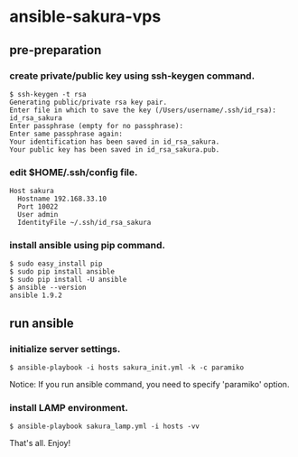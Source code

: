 # ansible-sakura-vps

## pre-preparation
### create private/public key using ssh-keygen command.
```
$ ssh-keygen -t rsa
Generating public/private rsa key pair.
Enter file in which to save the key (/Users/username/.ssh/id_rsa): id_rsa_sakura
Enter passphrase (empty for no passphrase):
Enter same passphrase again:
Your identification has been saved in id_rsa_sakura.
Your public key has been saved in id_rsa_sakura.pub.
```

### edit $HOME/.ssh/config file.

```
Host sakura
  Hostname 192.168.33.10
  Port 10022
  User admin
  IdentityFile ~/.ssh/id_rsa_sakura
```

### install ansible using pip command.

```
$ sudo easy_install pip
$ sudo pip install ansible
$ sudo pip install -U ansible
$ ansible --version
ansible 1.9.2
```

## run ansible

### initialize server settings.
```
$ ansible-playbook -i hosts sakura_init.yml -k -c paramiko
```

Notice: If you run ansible command, you need to specify 'paramiko' option.

### install LAMP environment.

```
$ ansible-playbook sakura_lamp.yml -i hosts -vv
```

That's all. Enjoy!
